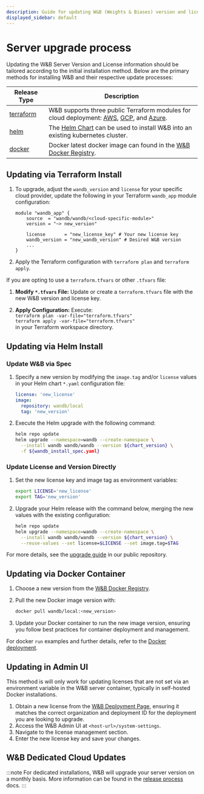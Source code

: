 ```yaml
---
description: Guide for updating W&B (Weights & Biases) version and license across different installation methods.
displayed_sidebar: default
---
```


# Server upgrade process

Updating the W&B Server Version and License information should be tailored according to the initial installation method. Below are the primary methods for installing W&B and their respective update processes:

| Release Type                                              | Description                                                                                                                                                                                                                                                                                   |
| --------------------------------------------------------- | --------------------------------------------------------------------------------------------------------------------------------------------------------------------------------------------------------------------------------------------------------------------------------------------- |
| [terraform](how-to-guides#wb-production-and-development)  | W&B supports three public Terraform modules for cloud deployment: [AWS](https://registry.terraform.io/modules/wandb/wandb/aws/latest), [GCP](https://registry.terraform.io/modules/wandb/wandb/google/latest), and [Azure](https://registry.terraform.io/modules/wandb/wandb/azurerm/latest). |
| [helm](./how-to-guides/bare-metal.md#helm-chart)          | The [Helm Chart](https://github.com/wandb/helm-charts) can be used to install W&B into an existing kubernetes cluster.                                                                                                                                                                        |
| [docker](./how-to-guides/bare-metal.md#docker-deployment) | Docker latest docker image can found in the [W&B Docker Registry](https://hub.docker.com/r/wandb/local/tags).                                                                                                                                                                                 |

## Updating via Terraform Install

1. To upgrade, adjust the `wandb_version` and `license` for your specific cloud provider, update the following in your Terraform `wandb_app` module configuration:

   ```hcl
   module "wandb_app" {
       source  = "wandb/wandb/<cloud-specific-module>"
       version = "~> new_version"

       license       = "new_license_key" # Your new license key
       wandb_version = "new_wandb_version" # Desired W&B version
       ...
   }
   ```

2. Apply the Terraform configuration with `terraform plan` and `terraform apply`.

If you are opting to use a `terraform.tfvars` or other `.tfvars` file:

1. **Modify `*.tfvars` File:** Update or create a `terraform.tfvars` file with the new W&B version and license key.

2. **Apply Configuration:** Execute:  
   `terraform plan -var-file="terraform.tfvars"`  
   `terraform apply -var-file="terraform.tfvars"`  
    in your Terraform workspace directory.

## Updating via Helm Install

### Update W&B via Spec

1. Specify a new version by modifying the `image.tag` and/or `license` values in your Helm chart `*.yaml` configuration file:

   ```yaml
   license: 'new_license'
   image:
     repository: wandb/local
     tag: 'new_version'
   ```

2. Execute the Helm upgrade with the following command:

   ```bash
   helm repo update
   helm upgrade --namespace=wandb --create-namespace \
     --install wandb wandb/wandb --version ${chart_version} \
     -f ${wandb_install_spec.yaml}
   ```

### Update License and Version Directly

1. Set the new license key and image tag as environment variables:

   ```bash
   export LICENSE='new_license'
   export TAG='new_version'
   ```

2. Upgrade your Helm release with the command below, merging the new values with the existing configuration:

   ```bash
   helm repo update
   helm upgrade --namespace=wandb --create-namespace \
     --install wandb wandb/wandb --version ${chart_version} \
     --reuse-values --set license=$LICENSE --set image.tag=$TAG
   ```

For more details, see the [upgrade guide](https://github.com/wandb/helm-charts/blob/main/UPGRADE.md) in our public repository.

## Updating via Docker Container

1. Choose a new version from the [W&B Docker Registry](https://hub.docker.com/r/wandb/local/tags).
2. Pull the new Docker image version with:

   ```bash
   docker pull wandb/local:<new_version>
   ```

3. Update your Docker container to run the new image version, ensuring you follow best practices for container deployment and management.

For docker `run` examples and further details, refer to the [Docker deployment](./how-to-guides/bare-metal.md#docker-deployment).

## Updating in Admin UI

This method is will only work for updating licenses that are not set via an environment variable in the W&B server container, typically in self-hosted Docker installations.

1. Obtain a new license from the [W&B Deployment Page](https://deploy.wandb.ai/), ensuring it matches the correct organization and deployment ID for the deployment you are looking to upgrade.
2. Access the W&B Admin UI at `<host-url>/system-settings`.
3. Navigate to the license management section.
4. Enter the new license key and save your changes.

## W&B Dedicated Cloud Updates

:::note
For dedicated installations, W&B will upgrade your server version on a monthly basis. More information can be found in the [release process](./server-release-process.md) docs.
:::
